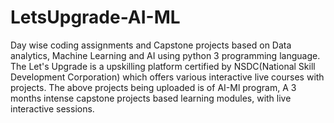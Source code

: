 # LetsUpgrade-AI-ML
Day wise coding assignments and Capstone projects based on Data analytics, Machine Learning and AI using python 3 programming language. 
The Let's Upgrade is a upskilling platform certified by NSDC(National Skill Development Corporation) which offers various interactive live courses with projects.
The above projects being uploaded is of AI-Ml program, A 3 months intense capstone projects based learning modules, with live interactive sessions.
